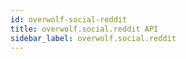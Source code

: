 ```yaml
---
id: overwolf-social-reddit
title: overwolf.social.reddit API
sidebar_label: overwolf.social.reddit
---
```

